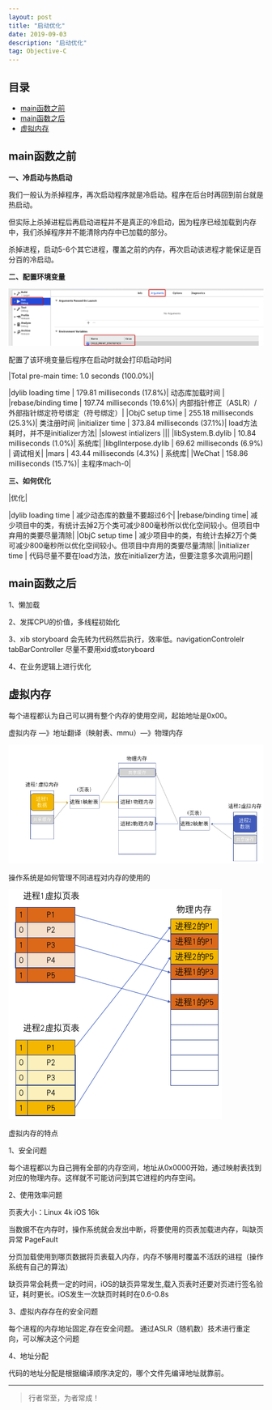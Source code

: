 ```yaml
---
layout: post
title: "启动优化"
date: 2019-09-03
description: "启动优化"
tag: Objective-C
---
```







## 目录
- [main函数之前](#content1)   
- [main函数之后](#content2)  
- [虚拟内存](#content3)   





<!-- ************************************************ -->
## <a id="content1"></a>main函数之前

**一、冷启动与热启动**

我们一般认为杀掉程序，再次启动程序就是冷启动。程序在后台时再回到前台就是热启动。

但实际上杀掉进程后再启动进程并不是真正的冷启动，因为程序已经加载到内存中，我们杀掉程序并不能清除内存中已加载的部分。

杀掉进程，启动5-6个其它进程，覆盖之前的内存，再次启动该进程才能保证是百分百的冷启动。


**二、配置环境变量**

<img src="/images/underlying/start1.png" alt="img">

配置了该环境变量后程序在启动时就会打印启动时间

|Total pre-main time: 1.0 seconds (100.0%)|

|dylib loading time	    | 179.81 milliseconds (17.8%)|	动态库加载时间  |
|rebase/binding time	    | 197.74 milliseconds (19.6%)|	内部指针修正（ASLR）/外部指针绑定符号绑定（符号绑定）|
|ObjC setup time		| 255.18 milliseconds (25.3%)|	类注册时间
|initializer time		| 373.84 milliseconds (37.1%)|	load方法耗时，并不是initializer方法|
|slowest intializers  |||
|libSystem.B.dylib 	|  10.84 milliseconds (1.0%)|		系统库|
|libglInterpose.dylib	|  69.62 milliseconds (6.9%)	|	调试相关|
|mars  | 43.44 milliseconds (4.3%)	|	系统库|
|WeChat	| 158.86 milliseconds (15.7%)|	主程序mach-0|





**三、如何优化**

|优化|

|dylib loading time |	减少动态库的数量不要超过6个|
|rebase/binding time|	减少项目中的类，有统计去掉2万个类可减少800毫秒所以优化空间较小。但项目中弃用的类要尽量清除|
|ObjC setup time	|	减少项目中的类，有统计去掉2万个类可减少800毫秒所以优化空间较小。但项目中弃用的类要尽量清除|
|initializer time	|	代码尽量不要在load方法，放在initializer方法，但要注意多次调用问题|



<!-- ************************************************ -->
## <a id="content2"></a>main函数之后

1、懒加载

2、发挥CPU的价值，多线程初始化

3、xib storyboard 会先转为代码然后执行，效率低。navigationControlelr tabBarController 尽量不要用xid或storyboard

4、在业务逻辑上进行优化

<!-- ************************************************ -->
## <a id="content3"></a>虚拟内存

每个进程都认为自己可以拥有整个内存的使用空间，起始地址是0x00。

虚拟内存 —》地址翻译（映射表、mmu）—》物理内存

<img src="/images/underlying/start2.png" alt="img">

操作系统是如何管理不同进程对内存的使用的

<img src="/images/underlying/start3.png" alt="img">


虚拟内存的特点

1、安全问题

每个进程都以为自己拥有全部的内存空间，地址从0x0000开始，通过映射表找到对应的物理内存。这样就不可能访问到其它进程的内存空间。


2、使用效率问题

页表大小：Linux 4k	iOS 16k

当数据不在内存时，操作系统就会发出中断，将要使用的页表加载进内存，叫缺页异常 PageFault

分页加载使用到哪页数据将页表载入内存，内存不够用时覆盖不活跃的进程（操作系统有自己的算法）

缺页异常会耗费一定的时间，iOS的缺页异常发生,载入页表时还要对页进行签名验证，耗时更长。iOS发生一次缺页时耗时在0.6-0.8s

3、虚拟内存存在的安全问题

每个进程的内存地址固定,存在安全问题。 通过ASLR（随机数）技术进行重定向，可以解决这个问题

4、地址分配

代码的地址分配是根据编译顺序决定的，哪个文件先编译地址就靠前。






----------
>  行者常至，为者常成！


